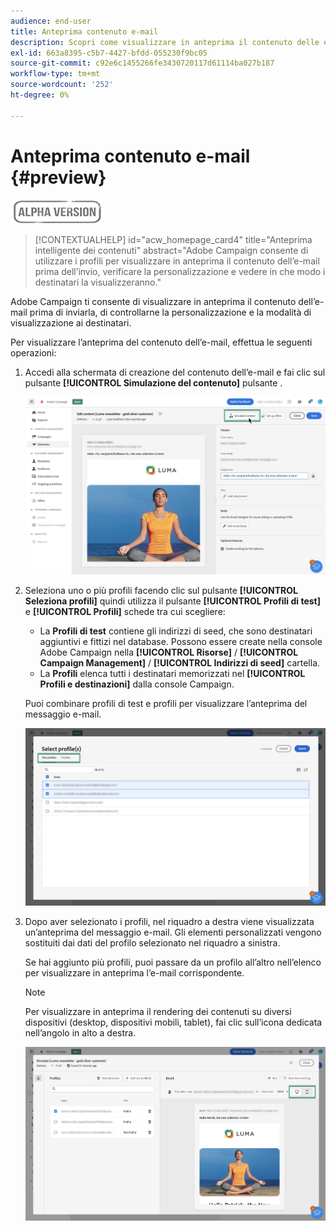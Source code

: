 ```yaml
---
audience: end-user
title: Anteprima contenuto e-mail
description: Scopri come visualizzare in anteprima il contenuto delle e-mail con l’interfaccia utente di Campaign Web
exl-id: 663a8395-c5b7-4427-bfdd-055230f9bc05
source-git-commit: c92e6c1455266fe3430720117d61114ba027b187
workflow-type: tm+mt
source-wordcount: '252'
ht-degree: 0%

---
```


# Anteprima contenuto e-mail {#preview}

![](../assets/do-not-localize/badge.png)

>[!CONTEXTUALHELP]
>id="acw_homepage_card4"
>title="Anteprima intelligente dei contenuti"
>abstract="Adobe Campaign consente di utilizzare i profili per visualizzare in anteprima il contenuto dell’e-mail prima dell’invio, verificare la personalizzazione e vedere in che modo i destinatari la visualizzeranno."

Adobe Campaign ti consente di visualizzare in anteprima il contenuto dell’e-mail prima di inviarla, di controllarne la personalizzazione e la modalità di visualizzazione ai destinatari.

Per visualizzare l’anteprima del contenuto dell’e-mail, effettua le seguenti operazioni:

1. Accedi alla schermata di creazione del contenuto dell’e-mail e fai clic sul pulsante **[!UICONTROL Simulazione del contenuto]** pulsante .

   ![](assets/simulate.png)

1. Seleziona uno o più profili facendo clic sul pulsante **[!UICONTROL Seleziona profili]** quindi utilizza il pulsante **[!UICONTROL Profili di test]** e **[!UICONTROL Profili]** schede tra cui scegliere:

   * La **Profili di test** contiene gli indirizzi di seed, che sono destinatari aggiuntivi e fittizi nel database. Possono essere create nella console Adobe Campaign nella **[!UICONTROL Risorse]** / **[!UICONTROL Campaign Management]** / **[!UICONTROL Indirizzi di seed]** cartella.
   * La **Profili** elenca tutti i destinatari memorizzati nel **[!UICONTROL Profili e destinazioni]** dalla console Campaign.

   Puoi combinare profili di test e profili per visualizzare l’anteprima del messaggio e-mail.

   ![](assets/preview-profile.png)

1. Dopo aver selezionato i profili, nel riquadro a destra viene visualizzata un’anteprima del messaggio e-mail. Gli elementi personalizzati vengono sostituiti dai dati del profilo selezionato nel riquadro a sinistra.

   Se hai aggiunto più profili, puoi passare da un profilo all’altro nell’elenco per visualizzare in anteprima l’e-mail corrispondente.

   >[!NOTE]
   >
   >Per visualizzare in anteprima il rendering dei contenuti su diversi dispositivi (desktop, dispositivi mobili, tablet), fai clic sull’icona dedicata nell’angolo in alto a destra.

   ![](assets/preview.png)


